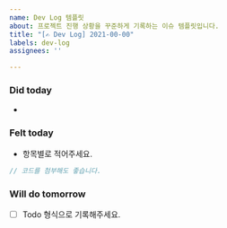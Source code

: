 ```yaml
---
name: Dev Log 템플릿
about: 프로젝트 진행 상황을 꾸준하게 기록하는 이슈 템플릿입니다.
title: "[✍️ Dev Log] 2021-00-00"
labels: dev-log
assignees: ''

---
```


### Did today

- 

### Felt today 

- 항목별로 적어주세요.

```js
// 코드를 첨부해도 좋습니다.
```

### Will do tomorrow

- [ ] Todo 형식으로 기록해주세요.
